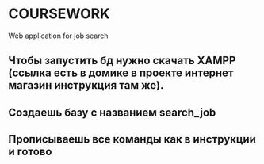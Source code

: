# COURSEWORK
Web application for job search

## Чтобы запустить бд нужно скачать XAMPP (ссылка есть в домике в проекте интернет магазин инструкция там же).
## Создаешь базу с названием search_job
## Прописываешь все команды как в инструкции и готово